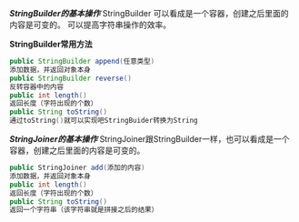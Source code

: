 ***StringBuilder的基本操作***
StringBuilder 可以看成是一个容器，创建之后里面的内容是可变的。
可以提高字符串操作的效率。 

**StringBuilder常用方法**
```java
public StringBuilder append(任意类型)
添加数据，并返回对象本身
public StringBuilder reverse()
反转容器中的内容
public int length()
返回长度（字符出现的个数）
public String toString()
通过toString()就可以实现吧StringBuider转换为String
```

***StringJoiner的基本操作***
StringJoiner跟StringBuilder一样，也可以看成是一个容器，创建之后里面的内容是可变的。

```java
public StringJoiner add(添加的内容)
添加数据，并返回对象本身
public int length()
返回长度（字符出现的个数）
public String toString()
返回一个字符串（该字符串就是拼接之后的结果）
```